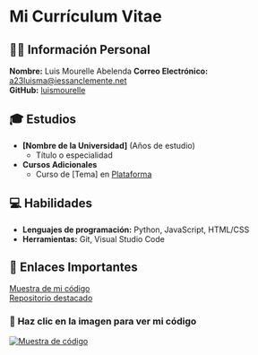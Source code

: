 # Mi Currículum Vitae

## 🧑‍💼 Información Personal
**Nombre:** Luis Mourelle Abelenda
**Correo Electrónico:** [a23luisma@iessanclemente.net](mailto:a23luisma@iessanclemente.net)  
**GitHub:** [luismourelle](https://github.com/luismourelle)

## 🎓 Estudios
- **[Nombre de la Universidad]** (Años de estudio)
  - Título o especialidad
- **Cursos Adicionales**
  - Curso de [Tema] en [Plataforma](https://example.com)

## 💻 Habilidades
- **Lenguajes de programación:** Python, JavaScript, HTML/CSS
- **Herramientas:** Git, Visual Studio Code

## 🔗 Enlaces Importantes
[Muestra de mi código](./muestra.md)  
[Repositorio destacado](https://github.com/luismourelle/libro-git)

### 🌟 **Haz clic en la imagen para ver mi código**  
[![Muestra de código](https://via.placeholder.com/150)](./muestra.md)
